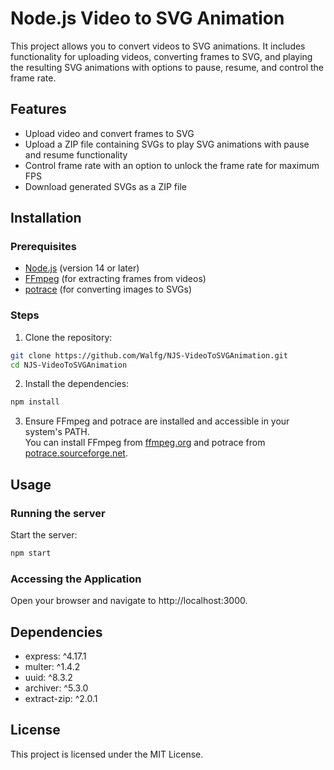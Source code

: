 # Node.js Video to SVG Animation

This project allows you to convert videos to SVG animations. It includes functionality for uploading videos, converting frames to SVG, and playing the resulting SVG animations with options to pause, resume, and control the frame rate.

## Features

- Upload video and convert frames to SVG
- Upload a ZIP file containing SVGs to play SVG animations with pause and resume functionality
- Control frame rate with an option to unlock the frame rate for maximum FPS
- Download generated SVGs as a ZIP file

## Installation

### Prerequisites

- [Node.js](https://nodejs.org/) (version 14 or later)
- [FFmpeg](https://ffmpeg.org/download.html) (for extracting frames from videos)
- [potrace](http://potrace.sourceforge.net/#downloading) (for converting images to SVGs)


### Steps

1. Clone the repository:

```bash
git clone https://github.com/Walfg/NJS-VideoToSVGAnimation.git
cd NJS-VideoToSVGAnimation
```

2. Install the dependencies:
```bash
npm install
```

3. Ensure FFmpeg and potrace are installed and accessible in your system's PATH.
<br>You can install FFmpeg from [ffmpeg.org](http://ffmpeg.org) and potrace from [potrace.sourceforge.net](http://potrace.sourceforge.net).

## Usage

### Running the server
Start the server:
```bash
npm start
```

### Accessing the Application
Open your browser and navigate to http://localhost:3000.

## Dependencies
- express: ^4.17.1
- multer: ^1.4.2
- uuid: ^8.3.2
- archiver: ^5.3.0
- extract-zip: ^2.0.1

## License
This project is licensed under the MIT License.
